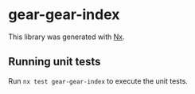 # gear-gear-index

This library was generated with [Nx](https://nx.dev).

## Running unit tests

Run `nx test gear-gear-index` to execute the unit tests.
